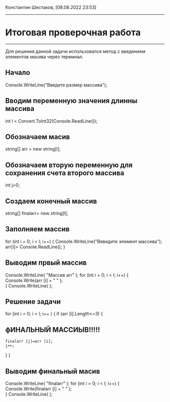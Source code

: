 Константин Шестаков, [08.08.2022 23:53]
____
# Итоговая проверочная работа
____

  Для решения данной задачи использовался метод с введением элементов масива через терминал.

## Начало
Console.WriteLine("Введите размер массива");

## Вводим переменную значения длинны массива

int l = Convert.ToInt32(Console.ReadLine());

## Обозначаем масив

string[] arr = new string[l];
 
## Обозначаем вторую переменную для сохранения счета второго массива

int j=0;

## Создаем конечный массив

string[] finalarr= new string[l]; 

## Заполняем массив

for (int i = 0; i < l; i++) 
{
    Console.WriteLine("Веведите элемент массива");
             arr[i]= Console.ReadLine();
}

## Выводим првый массив 
Console.WriteLine( "Массив arr" );
for (int i = 0; i < l; i++) 
{
    Console.Write(arr [i] + " " );         
}
    Console.WriteLine(  );
## Решение задачи
for (int i = 0; i < l; i++ )
{
  if (arr [i].Length<=3)
{
## фИНАЛЬНЫЙ МАССИЫВ!!!!!
    finalarr [j]=arr [i]; 
    j++;
}
}
## Выводим финальный масив

Console.WriteLine( "finalarr" );
for (int i = 0; i < l; i++) 
{
    Console.Write(finalarr [i] + " " );         
}
    Console.WriteLine( );
